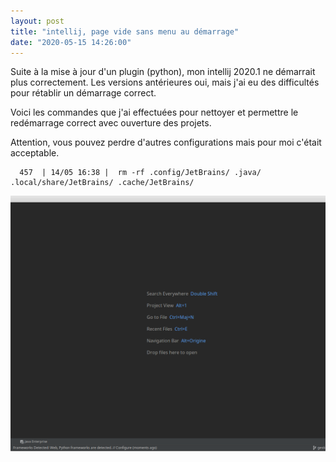 ```yaml
---
layout: post
title: "intellij, page vide sans menu au démarrage"
date: "2020-05-15 14:26:00"
---
```

Suite à la mise à jour d'un plugin (python), mon intellij 2020.1 ne démarrait plus correctement. Les versions antérieures oui, mais j'ai eu des difficultés pour rétablir un démarrage correct.

Voici les commandes que j'ai effectuées pour nettoyer et permettre le redémarrage correct avec ouverture des projets.

Attention, vous pouvez perdre d'autres configurations mais pour moi c'était acceptable.

```
  457  | 14/05 16:38 |  rm -rf .config/JetBrains/ .java/ .local/share/JetBrains/ .cache/JetBrains/
```

![2020-05-15-intellij-page-vide-sans-menu-au-demarrage.png](2020-05-15-intellij-page-vide-sans-menu-au-demarrage.png)
